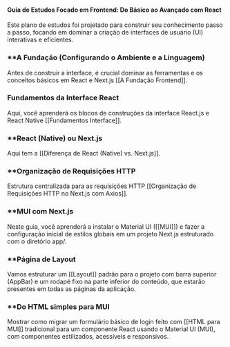 #### **Guia de Estudos Focado em Frontend: Do Básico ao Avançado com React**

Este plano de estudos foi projetado para construir seu conhecimento passo a passo, focando em dominar a criação de interfaces de usuário (UI) interativas e eficientes.

### **A Fundação (Configurando o Ambiente e a Linguagem)

Antes de construir a interface, é crucial dominar as ferramentas e os conceitos básicos em React e Next.js [[A Fundação Frontend]].

### **Fundamentos da Interface React**

Aqui, você aprenderá os blocos de construções da interface React.js e React Native [[Fundamentos Interface]].

### **React (Native) ou Next.js

Aqui tem a [[Diferença de React (Native) vs. Next.js]].

### **Organização de Requisições HTTP 

Estrutura centralizada para as requisições HTTP [[Organização de Requisições HTTP no Next.js com Axios]].

### **MUI com Next.js

Neste guia, você aprenderá a instalar o Material UI ([[MUI]]) e fazer a configuração inicial de estilos globais em um projeto Next.js estruturado com o diretório app/.

### **Página de Layout 

Vamos estruturar um [[Layout]] padrão para o projeto com barra superior (AppBar) e um rodapé fixo na parte inferior do conteúdo, que estarão presentes em todas as páginas da aplicação.

### **Do HTML simples para MUI

Mostrar como migrar um formulário básico de login feito com [[HTML para MUI]] tradicional para um componente React usando o Material UI (MUI), com componentes estilizados, acessíveis e responsivos.